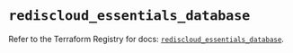 # `rediscloud_essentials_database`

Refer to the Terraform Registry for docs: [`rediscloud_essentials_database`](https://registry.terraform.io/providers/redislabs/rediscloud/2.7.0/docs/resources/essentials_database).
